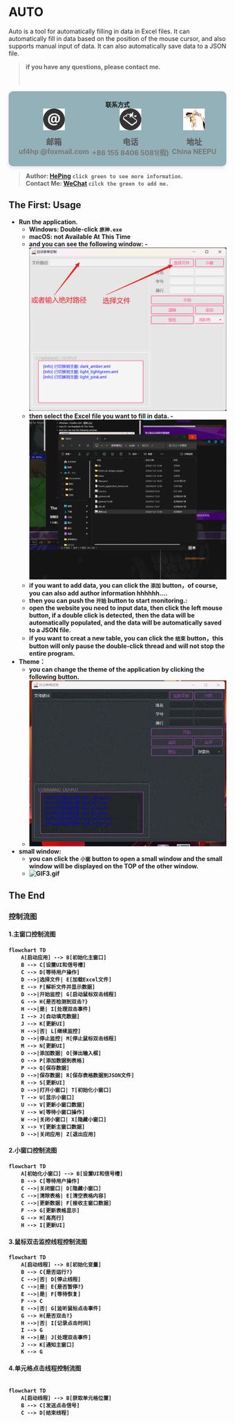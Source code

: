 AUTO
========
Auto is a tool for automatically filling in data in Excel files. It can automatically fill in data based on the position of the mouse cursor, and also supports manual input of data. It can also automatically save data to a JSON file.

> <b>if you have any questions, please contact me.<br><br><br>
> <!DOCTYPE html>
<html lang="en">
<head>
  <meta charset="UTF-8">
  <meta name="viewport" content="width=device-width, initial-scale=1.0">
  <title>联系方式</title>
  <style>
    .contact-container {
      display: flex;
      justify-content: center;
      align-items: center;
      flex-direction: column;
      background-color: rgba(60,116,129,0.55);
      padding: 20px;
      border-radius: 10px;
      box-shadow: 0 4px 8px rgba(0, 0, 0, 0.1);
      max-width: 600px;
      margin: 0 auto;
    }

    .contact-title {
      font-size: 24px;
      color: #333;
      margin-bottom: 10px;
    }

    .contact-info {
      display: flex;
      justify-content: space-around;
      width: 100%;
    }

    .contact-item {
      text-align: center;
    }

    .contact-item img {
      width: 50px;
      height: 50px;
      margin-bottom: 10px;
    }

    .contact-item p {
      margin: 0;
    }

    .contact-item p.title {
      font-size: 18px;
      color: #555;
    }

    .contact-item p.content {
      font-size: 16px;
      color: #777;
    }
  </style>
</head>
<body>
  <div class="contact-container">
    <div class="contact-title">
      <b>联系方式</b>
    </div>
    <div class="contact-info">
      <div class="contact-item">
        <img src="docs/邮箱登录.png" alt="Email Icon">
        <p class="title">邮箱</p>
        <p class="content">uf4hp
                    @foxmail.com</p>
      </div>
      <div class="contact-item">
        <img src="docs/手机登录.png" alt="Phone Icon">
        <p class="title">电话</p>
        <p class="content">+86 155 8406 5081(假)</p>
      </div>
      <div class="contact-item">
        <img src="docs/img_4.png" alt="Address Icon">
        <p class="title">地址</p>
        <p class="content">China NEEPU</p>
      </div>
    </div>
  </div>
</body>
</html>

> Author: [HePing](https://github.com/UF4OVER) `click green to see more information`. <br>
> Contact Me: [WeChat](https://github.com/UF4OVER/auto_excal/blob/master/docs/img_1.png) `cilck the green to add me.`<br>

## The First: Usage
- Run the application.
    - Windows: Double-click `原神.exe`
    - macOS: not Available At This Time
  - and you can see the following window:
  -![img.png](docs/img.png)
  - then select the Excel file you want to fill in data.
  -![GIF1.gif](docs/GIF1.gif)
  - if you want to add data, you can click the `添加` button，of course, you can also add author information hhhhhh....
  - then you can push the `开始` button to start monitoring.:
  - open the website you need to input data, then click the left mouse button, if a double click is detected, then the data will be automatically populated, and the data will be automatically saved to a JSON file.
  - if you want to creat a new table, you can click the `结束` button，this button will only pause the double-click thread and will not stop the entire program.
- Theme：
  - you can change the theme of the application by clicking the following button.
  - ![GIF2.gif](docs/GIF2.gif)
- small window:
  - you can click the `小窗` button to open a small window and the small window will be displayed on the <b>TOP</b> of the other window.
  - ![GIF3.gif](docs/GIF3.gif)

## The End

### 控制流图
#### 1.主窗口控制流图
```mermaid
flowchart TD
    A[启动应用] --> B[初始化主窗口]
    B --> C[设置UI和信号槽]
    C --> D[等待用户操作]
    D -->|选择文件| E[加载Excel文件]
    E --> F[解析文件并显示数据]
    D -->|开始监控| G[启动鼠标双击线程]
    G --> H{是否检测到双击?}
    H -->|是| I[处理双击事件]
    I --> J[自动填充数据]
    J --> K[更新UI]
    H -->|否| L[继续监控]
    D -->|停止监控| M[停止鼠标双击线程]
    M --> N[更新UI]
    D -->|添加数据| O[弹出输入框]
    O --> P[添加数据到表格]
    P --> Q[保存数据]
    D -->|保存数据| R[保存表格数据到JSON文件]
    R --> S[更新UI]
    D -->|打开小窗口| T[初始化小窗口]
    T --> U[显示小窗口]
    U --> V[更新小窗口数据]
    V --> W[等待小窗口操作]
    W -->|关闭小窗口| X[隐藏小窗口]
    X --> Y[更新主窗口数据]
    D -->|关闭应用| Z[退出应用]
```

#### 2.小窗口控制流图

```mermaid
flowchart TD
    A[初始化小窗口] --> B[设置UI和信号槽]
    B --> C[等待用户操作]
    C -->|关闭窗口| D[隐藏小窗口]
    C -->|清除表格| E[清空表格内容]
    C -->|更新数据| F[接收主窗口数据]
    F --> G[更新表格显示]
    G --> H[高亮行]
    H --> I[更新UI]

```


#### 3.鼠标双击监控线程控制流图
```mermaid
flowchart TD
    A[启动线程] --> B[初始化变量]
    B --> C{是否运行?}
    C -->|否| D[停止线程]
    C -->|是| E{是否暂停?}
    E -->|是| F[等待恢复]
    F --> C
    E -->|否| G[监听鼠标点击事件]
    G --> H{是否双击?}
    H -->|否| I[记录点击时间]
    I --> G
    H -->|是| J[处理双击事件]
    J --> K[通知主窗口]
    K --> G

```

#### 4.单元格点击线程控制流图
```mermaid

flowchart TD
    A[启动线程] --> B[获取单元格位置]
    B --> C[发送点击信号]
    C --> D[结束线程]

```


